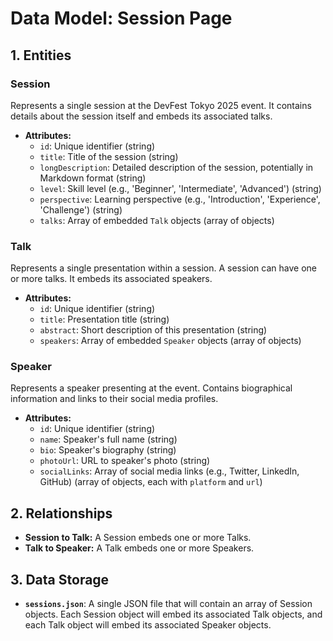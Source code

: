 # Data Model: Session Page

## 1. Entities

### Session

Represents a single session at the DevFest Tokyo 2025 event. It contains details about the session itself and embeds its associated talks.

- **Attributes:**
  - `id`: Unique identifier (string)
  - `title`: Title of the session (string)
  - `longDescription`: Detailed description of the session, potentially in Markdown format (string)
  - `level`: Skill level (e.g., 'Beginner', 'Intermediate', 'Advanced') (string)
  - `perspective`: Learning perspective (e.g., 'Introduction', 'Experience', 'Challenge') (string)
  - `talks`: Array of embedded `Talk` objects (array of objects)

### Talk

Represents a single presentation within a session. A session can have one or more talks. It embeds its associated speakers.

- **Attributes:**
  - `id`: Unique identifier (string)
  - `title`: Presentation title (string)
  - `abstract`: Short description of this presentation (string)
  - `speakers`: Array of embedded `Speaker` objects (array of objects)

### Speaker

Represents a speaker presenting at the event. Contains biographical information and links to their social media profiles.

- **Attributes:**
  - `id`: Unique identifier (string)
  - `name`: Speaker's full name (string)
  - `bio`: Speaker's biography (string)
  - `photoUrl`: URL to speaker's photo (string)
  - `socialLinks`: Array of social media links (e.g., Twitter, LinkedIn, GitHub) (array of objects, each with `platform` and `url`)

## 2. Relationships

- **Session to Talk:** A Session embeds one or more Talks.
- **Talk to Speaker:** A Talk embeds one or more Speakers.

## 3. Data Storage

- **`sessions.json`**: A single JSON file that will contain an array of Session objects. Each Session object will embed its associated Talk objects, and each Talk object will embed its associated Speaker objects.
